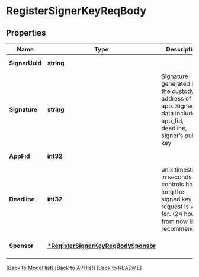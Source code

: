 # RegisterSignerKeyReqBody

## Properties
Name | Type | Description | Notes
------------ | ------------- | ------------- | -------------
**SignerUuid** | **string** |  | [default to null]
**Signature** | **string** | Signature generated by the custody address of the app. Signed data includes app_fid, deadline, signer’s public key | [default to null]
**AppFid** | **int32** |  | [default to null]
**Deadline** | **int32** | unix timestamp in seconds that controls how long the signed key request is valid for. (24 hours from now is recommended) | [default to null]
**Sponsor** | [***RegisterSignerKeyReqBodySponsor**](RegisterSignerKeyReqBody_sponsor.md) |  | [optional] [default to null]

[[Back to Model list]](../README.md#documentation-for-models) [[Back to API list]](../README.md#documentation-for-api-endpoints) [[Back to README]](../README.md)

